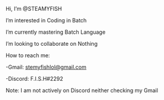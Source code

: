 Hi, I’m @STEAMYFISH

I’m interested in Coding in Batch

I’m currently mastering Batch Language

I’m looking to collaborate on Nothing

How to reach me:

-Gmail: stemyfishlol@gmail.com

-Discord: F.I.S.H#2292

Note: I am not actively on Discord neither checking my Gmail
